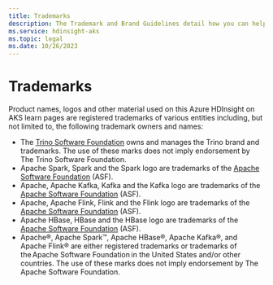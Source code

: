 ```yaml
---
title: Trademarks
description: The Trademark and Brand Guidelines detail how you can help us protect Microsoft’s brand assets.
ms.service: hdinsight-aks
ms.topic: legal
ms.date: 10/26/2023
---
```


# Trademarks

Product names, logos and other material used on this Azure HDInsight on AKS learn pages are registered trademarks of various entities including, but not limited to, the following trademark owners and names:

- The [Trino Software Foundation](https://trino.io/foundation.html) owns and manages the Trino brand and trademarks. The use of these marks does not imply endorsement by The Trino Software Foundation.
- Apache Spark, Spark and the Spark logo are trademarks of the [Apache Software Foundation](https://www.apache.org/) (ASF).
- Apache, Apache Kafka, Kafka and the Kafka logo are trademarks of the [Apache Software Foundation](https://www.apache.org/) (ASF).
- Apache, Apache Flink, Flink and the Flink logo are trademarks of the [Apache Software Foundation](https://www.apache.org/) (ASF).
- Apache HBase, HBase and the HBase logo are trademarks of the [Apache Software Foundation](https://www.apache.org/) (ASF).
- Apache®, Apache Spark™, Apache HBase®, Apache Kafka®, and Apache Flink® are either registered trademarks or trademarks of the Apache Software Foundation in the United States and/or other countries. The use of these marks does not imply endorsement by The Apache Software Foundation.
